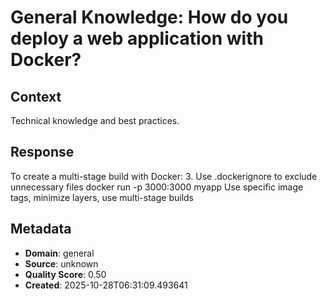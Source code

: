 # General Knowledge: How do you deploy a web application with Docker?

## Context
Technical knowledge and best practices.

## Response
To create a multi-stage build with Docker: 3. Use .dockerignore to exclude unnecessary files docker run -p 3000:3000 myapp Use specific image tags, minimize layers, use multi-stage builds

## Metadata
- **Domain**: general
- **Source**: unknown
- **Quality Score**: 0.50
- **Created**: 2025-10-28T06:31:09.493641
